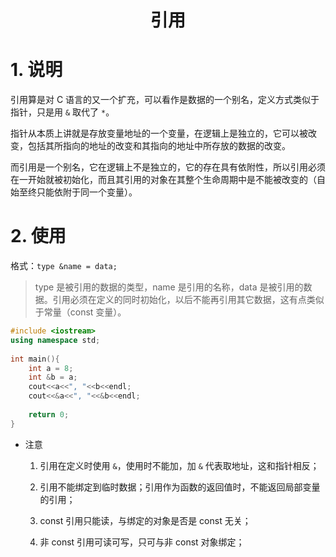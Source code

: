 # <center> 引用

# 1. 说明

引用算是对 C 语言的又一个扩充，可以看作是数据的一个别名，定义方式类似于指针，只是用 `&` 取代了 `*`。

指针从本质上讲就是存放变量地址的一个变量，在逻辑上是独立的，它可以被改变，包括其所指向的地址的改变和其指向的地址中所存放的数据的改变。

而引用是一个别名，它在逻辑上不是独立的，它的存在具有依附性，所以引用必须在一开始就被初始化，而且其引用的对象在其整个生命周期中是不能被改变的（自始至终只能依附于同一个变量）。

# 2. 使用

格式：`type &name = data;`

>type 是被引用的数据的类型，name 是引用的名称，data 是被引用的数据。引用必须在定义的同时初始化，以后不能再引用其它数据，这有点类似于常量（const 变量）。

``` C++
#include <iostream>
using namespace std;
 
int main(){
    int a = 8;
    int &b = a;
    cout<<a<<", "<<b<<endl;
    cout<<&a<<", "<<&b<<endl;
 
    return 0;
}
```

* 注意
  
  1. 引用在定义时使用 `&`，使用时不能加，加 `&` 代表取地址，这和指针相反；

  2. 引用不能绑定到临时数据；引用作为函数的返回值时，不能返回局部变量的引用；

  3. const 引用只能读，与绑定的对象是否是 const 无关；

  4. 非 const 引用可读可写，只可与非 const 对象绑定；